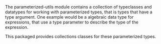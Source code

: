 The parameterized-utils module contains a collection of typeclasses
and datatypes for working with parameterized types, that is types that
have a type argument.  One example would be a algebraic data type
for expressions, that use a type parameter to describe the type of the
expression.

This packaged provides collections classes for these parameterized types.
